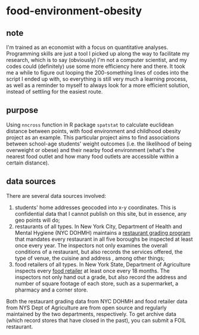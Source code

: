 # food-environment-obesity
## note
I'm trained as an economist with a focus on quantitative analyses. Programming skills are just a tool I picked up along the way to facilitate my research, which is to say (obviously) I'm not a computer scientist, and my codes could (definitely) use some more efficiency here and there. It took me a while to figure out looping the 200-something lines of codes into the script I ended up with, so everything is still very much a learning process, as well as a reminder to myself to always look for a more efficient solution, instead of settling for the easiest route.

## purpose
Using `nncross` function in R package `spatstat` to calculate euclidean distance between points, with food environment and childhood obesity project as an example. This particular project aims to find associations between school-age students' weight outcomes (i.e. the likelihood of being overweight or obese) and their nearby food environment (what's the nearest food outlet and how many food outlets are accessible within a certain distance).

## data sources
There are several data sources involved:
1) students' home addresses geocoded into x-y coordinates. This is confidential data that I cannot publish on this site, but in essence, any geo points will do;
2) restaurants of all types. In New York City, Department of Health and Mental Hygiene (NYC DOHMH) maintains a [restaurant grading program](https://data.cityofnewyork.us/Health/DOHMH-New-York-City-Restaurant-Inspection-Results/43nn-pn8j) that mandates every restaurant in all five boroughs be inspected at least once every year. The inspectors not only examines the overall conditions of a restaurant, but also records the services offered, the type of venue, the cuisine and address , among other things;
3) food retailers of all types. In New York State, Department of Agriculture inspects every [food retailer](https://data.ny.gov/Economic-Development/Retail-Food-Store-Inspections-Current-Ratings/d6dy-3h7r) at least once every 18 months. The inspectors not only hand out a grade, but also record the address and number of square footage of each store, such as a supermarket, a pharmacy and a corner store.

Both the restaurant grading data from NYC DOHMH and food retailer data from NYS Dept of Agriculture are from open source and regularly maintained by the two departments, respectively. To get archive data (which record stores that have closed in the past), you can submit a FOIL restaurant.
